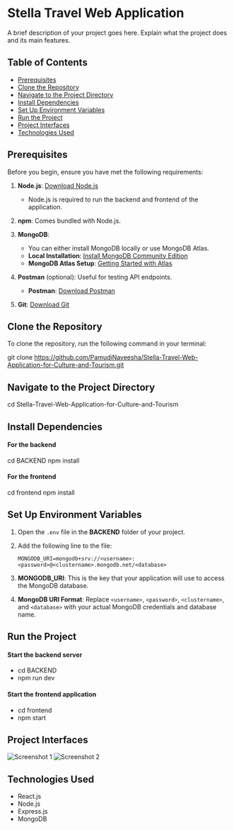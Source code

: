 # Stella Travel Web Application

A brief description of your project goes here. Explain what the project does and its main features.

## Table of Contents

- [Prerequisites](#prerequisites)
- [Clone the Repository](#clone-the-repository)
- [Navigate to the Project Directory](#navigate-to-the-project-directory)
- [Install Dependencies](#install-dependencies)
- [Set Up Environment Variables](#set-up-environment-variables)
- [Run the Project](#run-the-project)
- [Project Interfaces](#project-interfaces)
- [Technologies Used](#technologies-used)

## Prerequisites

Before you begin, ensure you have met the following requirements:

1. **Node.js**: [Download Node.js](https://nodejs.org/en/download/)
   - Node.js is required to run the backend and frontend of the application.

2. **npm**: Comes bundled with Node.js.

3. **MongoDB**: 
   - You can either install MongoDB locally or use MongoDB Atlas.
   - **Local Installation**: [Install MongoDB Community Edition](https://docs.mongodb.com/manual/installation/)
   - **MongoDB Atlas Setup**: [Getting Started with Atlas](https://docs.atlas.mongodb.com/getting-started/)

4. **Postman** (optional): Useful for testing API endpoints.
   - **Postman**: [Download Postman](https://www.postman.com/downloads/)

5. **Git**: [Download Git](https://git-scm.com/downloads)

## Clone the Repository

To clone the repository, run the following command in your terminal:

git clone https://github.com/PamudiNaveesha/Stella-Travel-Web-Application-for-Culture-and-Tourism.git

## Navigate to the Project Directory

cd Stella-Travel-Web-Application-for-Culture-and-Tourism

## Install Dependencies

#### For the backend
cd BACKEND
npm install

#### For the frontend
cd frontend
npm install

## Set Up Environment Variables

1. Open the `.env` file in the **BACKEND** folder of your project.
2. Add the following line to the file:
   
   ```plaintext
   MONGODB_URI=mongodb+srv://<username>:<password>@<clustername>.mongodb.net/<database>
   
4. **MONGODB_URI**: This is the key that your application will use to access the MongoDB database.
5. **MongoDB URI Format**: Replace `<username>`, `<password>`, `<clustername>`, and `<database>` with your actual MongoDB credentials and database name.
  
## Run the Project

#### Start the backend server
- cd BACKEND
- npm run dev

#### Start the frontend application
- cd frontend
- npm start 

## Project Interfaces

![Screenshot 1](screenshots/screenshot1.png)
![Screenshot 2](screenshots/screenshot2.png)

## Technologies Used

- React.js
- Node.js
- Express.js
- MongoDB
